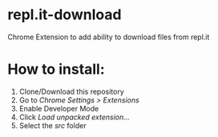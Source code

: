 # repl.it-download
Chrome Extension to add ability to download files from repl.it

# How to install:
1. Clone/Download this repository
2. Go to _Chrome Settings > Extensions_
3. Enable Developer Mode
4. Click _Load unpacked extension..._
5. Select the _src_ folder